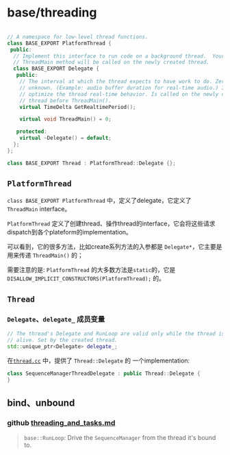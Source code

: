 # base/threading

```C++

// A namespace for low-level thread functions.
class BASE_EXPORT PlatformThread {
 public:
  // Implement this interface to run code on a background thread.  Your
  // ThreadMain method will be called on the newly created thread.
  class BASE_EXPORT Delegate {
   public:
    // The interval at which the thread expects to have work to do. Zero if
    // unknown. (Example: audio buffer duration for real-time audio.) Is used to
    // optimize the thread real-time behavior. Is called on the newly created
    // thread before ThreadMain().
    virtual TimeDelta GetRealtimePeriod();

    virtual void ThreadMain() = 0;

   protected:
    virtual ~Delegate() = default;
  };
};

class BASE_EXPORT Thread : PlatformThread::Delegate {};

```

## `PlatformThread`

`class BASE_EXPORT PlatformThread` 中，定义了delegate，它定义了 `ThreadMain` interface。

`PlatformThread` 定义了创建thread、操作thread的interface，它会将这些请求dispatch到各个plateform的implementation。

可以看到，它的很多方法，比如create系列方法的入参都是 `Delegate*`，它主要是用来传递 `ThreadMain()` 的；

需要注意的是: `PlatformThread` 的大多数方法是`static`的，它是 `DISALLOW_IMPLICIT_CONSTRUCTORS(PlatformThread);` 的。



## `Thread`

### `Delegate`、`delegate_` 成员变量



```C++
// The thread's Delegate and RunLoop are valid only while the thread is
// alive. Set by the created thread.
std::unique_ptr<Delegate> delegate_;
```

在[`thread.cc`](https://github.com/chromium/chromium/blob/master/base/threading/thread.cc) 中，提供了 `Thread::Delegate` 的 一个implementation:

```C++
class SequenceManagerThreadDelegate : public Thread::Delegate {
}
```



## bind、unbound

### github [threading_and_tasks.md](https://github.com/chromium/chromium/blob/master/docs/threading_and_tasks.md)

> `base::RunLoop`: Drive the `SequenceManager` from the thread it's bound to.

